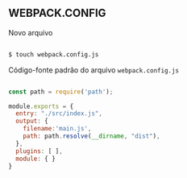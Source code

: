 
## WEBPACK.CONFIG

   Novo arquivo
```sh

$ touch webpack.config.js

```

  Código-fonte padrão do arquivo `webpack.config.js`
```js

const path = require('path');

module.exports = {
  entry: "./src/index.js",
  output: {
    filename:'main.js',
    path: path.resolve(__dirname, "dist"),
  },
  plugins: [ ],
  module: { }
}

```
